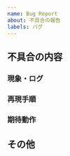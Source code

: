 ```yaml
---
name: Bug Report
about: 不具合の報告
labels: バグ
---
```


## 不具合の内容

<!-- 概要はここに記載してください -->

### 現象・ログ

<!-- ここに記載してください -->

### 再現手順

<!-- 最小の構成でできると、なおよい -->

### 期待動作

<!-- 正しいと思う動作が明確であれば記載してください -->

## その他

<!-- 関連して何か気がついたこと、気になることがあればココに書いてください -->
